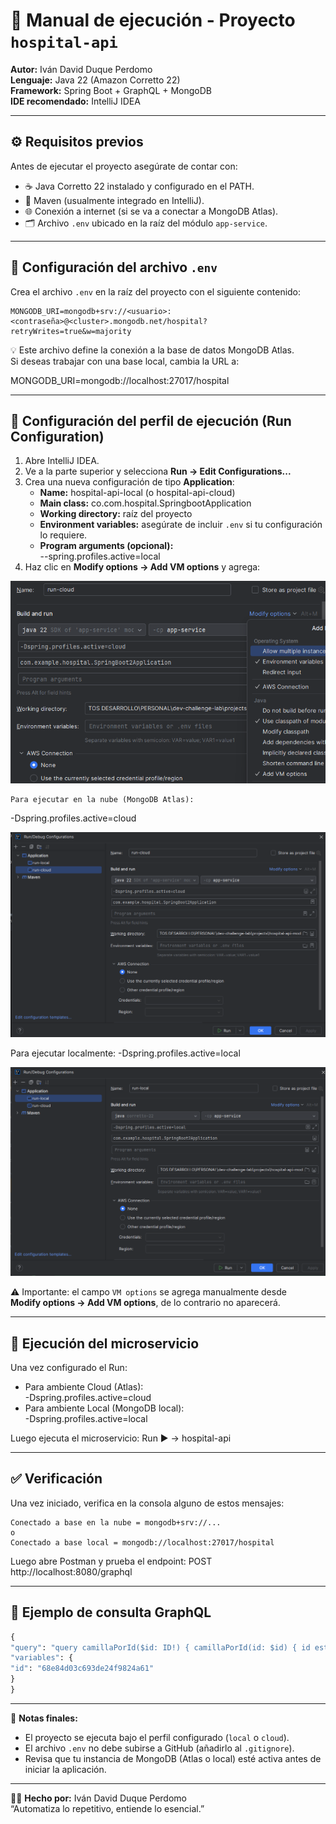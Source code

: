 # 🏥 Manual de ejecución - Proyecto `hospital-api`

**Autor:** Iván David Duque Perdomo  
**Lenguaje:** Java 22 (Amazon Corretto 22)  
**Framework:** Spring Boot + GraphQL + MongoDB  
**IDE recomendado:** IntelliJ IDEA

---

## ⚙️ Requisitos previos

Antes de ejecutar el proyecto asegúrate de contar con:

- ☕ Java Corretto 22 instalado y configurado en el PATH.
- 🧰 Maven (usualmente integrado en IntelliJ).
- 🌐 Conexión a internet (si se va a conectar a MongoDB Atlas).
- 🗂️ Archivo `.env` ubicado en la raíz del módulo `app-service`.

---

## 🧾 Configuración del archivo `.env`

Crea el archivo `.env` en la raíz del proyecto con el siguiente contenido:
```env
MONGODB_URI=mongodb+srv://<usuario>:<contraseña>@<cluster>.mongodb.net/hospital?retryWrites=true&w=majority
```
💡 Este archivo define la conexión a la base de datos MongoDB Atlas.  
Si deseas trabajar con una base local, cambia la URL a:

MONGODB_URI=mongodb://localhost:27017/hospital

---

## 🚀 Configuración del perfil de ejecución (Run Configuration)

1. Abre IntelliJ IDEA.
2. Ve a la parte superior y selecciona **Run → Edit Configurations...**
3. Crea una nueva configuración de tipo **Application**:
    - **Name:** hospital-api-local (o hospital-api-cloud)
    - **Main class:** co.com.hospital.SpringbootApplication
    - **Working directory:** raíz del proyecto
    - **Environment variables:** asegúrate de incluir `.env` si tu configuración lo requiere.
    - **Program arguments (opcional):**  
      --spring.profiles.active=local
4. Haz clic en **Modify options → Add VM options** y agrega:

![Add VM options](AddVMoptions.png)

    Para ejecutar en la nube (MongoDB Atlas):
   -Dspring.profiles.active=cloud

   ![Configuración Run Cloud](config-run-cloud.png)

   Para ejecutar localmente:
   -Dspring.profiles.active=local

   ![Configuración Run Local](config-run-local.png)

⚠️ Importante: el campo `VM options` se agrega manualmente desde  
**Modify options → Add VM options**, de lo contrario no aparecerá.



---

## 🧪 Ejecución del microservicio

Una vez configurado el Run:

- Para ambiente Cloud (Atlas):  
  -Dspring.profiles.active=cloud
- Para ambiente Local (MongoDB local):  
  -Dspring.profiles.active=local

Luego ejecuta el microservicio:
Run ▶️ → hospital-api

---

## ✅ Verificación

Una vez iniciado, verifica en la consola alguno de estos mensajes:
```console
Conectado a base en la nube = mongodb+srv://...
o  
Conectado a base local = mongodb://localhost:27017/hospital
```
Luego abre Postman y prueba el endpoint:
POST http://localhost:8080/graphql

---

## 📄 Ejemplo de consulta GraphQL
```graphql
{
"query": "query camillaPorId($id: ID!) { camillaPorId(id: $id) { id estado habitacion fechaInicio fechaFin } }",
"variables": {
"id": "68e84d03c693de24f9824a61"
}
}
```
---

📘 **Notas finales:**
- El proyecto se ejecuta bajo el perfil configurado (`local` o `cloud`).
- El archivo `.env` no debe subirse a GitHub (añadirlo al `.gitignore`).
- Revisa que tu instancia de MongoDB (Atlas o local) esté activa antes de iniciar la aplicación.

---

🧑‍💻 **Hecho por:** Iván David Duque Perdomo  
“Automatiza lo repetitivo, entiende lo esencial.”
